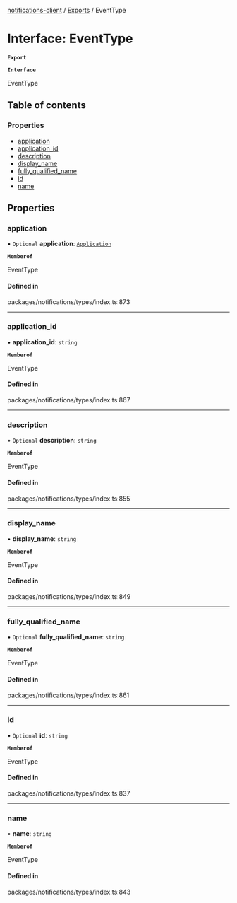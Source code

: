 [notifications-client](../README.md) / [Exports](../modules.md) / EventType

# Interface: EventType

**`Export`**

**`Interface`**

EventType

## Table of contents

### Properties

- [application](EventType.md#application)
- [application\_id](EventType.md#application_id)
- [description](EventType.md#description)
- [display\_name](EventType.md#display_name)
- [fully\_qualified\_name](EventType.md#fully_qualified_name)
- [id](EventType.md#id)
- [name](EventType.md#name)

## Properties

### application

• `Optional` **application**: [`Application`](Application.md)

**`Memberof`**

EventType

#### Defined in

packages/notifications/types/index.ts:873

___

### application\_id

• **application\_id**: `string`

**`Memberof`**

EventType

#### Defined in

packages/notifications/types/index.ts:867

___

### description

• `Optional` **description**: `string`

**`Memberof`**

EventType

#### Defined in

packages/notifications/types/index.ts:855

___

### display\_name

• **display\_name**: `string`

**`Memberof`**

EventType

#### Defined in

packages/notifications/types/index.ts:849

___

### fully\_qualified\_name

• `Optional` **fully\_qualified\_name**: `string`

**`Memberof`**

EventType

#### Defined in

packages/notifications/types/index.ts:861

___

### id

• `Optional` **id**: `string`

**`Memberof`**

EventType

#### Defined in

packages/notifications/types/index.ts:837

___

### name

• **name**: `string`

**`Memberof`**

EventType

#### Defined in

packages/notifications/types/index.ts:843
